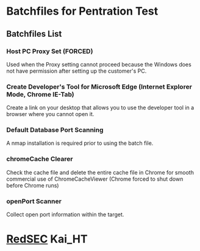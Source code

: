 # Batchfiles for Pentration Test
## Batchfiles List
### Host PC Proxy Set (FORCED)
Used when the Proxy setting cannot proceed because the Windows does not have permission after setting up the customer's PC.

### Create Developer's Tool for Microsoft Edge (Internet Explorer Mode, Chrome IE-Tab) 
Create a link on your desktop that allows you to use the developer tool in a browser where you cannot open it.

### Default Database Port Scanning
A nmap installation is required prior to using the batch file.

### chromeCache Clearer
Check the cache file and delete the entire cache file in Chrome for smooth commercial use of ChromeCacheViewer (Chrome forced to shut down before Chrome runs)

### openPort Scanner
Collect open port information within the target.

# [RedSEC](https://redsec.co.kr/) Kai_HT

